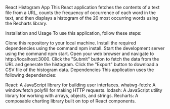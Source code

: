React Histogram App
This React application fetches the contents of a text file from a URL, counts the frequency of occurrence of each word in the text, and then displays a histogram of the 20 most occurring words using the Recharts library.

Installation and Usage
To use this application, follow these steps:

Clone this repository to your local machine.
Install the required dependencies using the command npm install.
Start the development server using the command npm start.
Open your web browser and navigate to http://localhost:3000.
Click the "Submit" button to fetch the data from the URL and generate the histogram.
Click the "Export" button to download a CSV file of the histogram data.
Dependencies
This application uses the following dependencies:

React: A JavaScript library for building user interfaces.
whatwg-fetch: A window.fetch polyfill for making HTTP requests.
lodash: A JavaScript utility library for working with arrays, objects, and strings.
Recharts: A composable charting library built on top of React components.